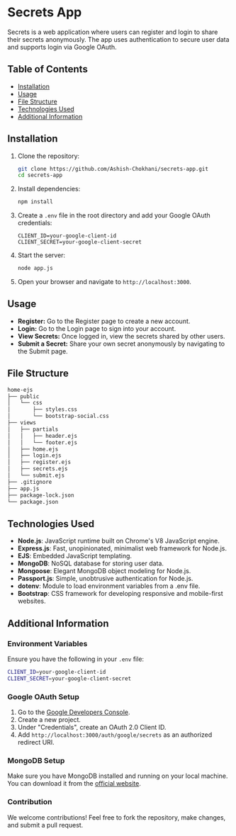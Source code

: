 # Secrets App

Secrets is a web application where users can register and login to share their secrets anonymously. The app uses authentication to secure user data and supports login via Google OAuth.

## Table of Contents

- [Installation](#installation)
- [Usage](#usage)
- [File Structure](#file-structure)
- [Technologies Used](#technologies-used)
- [Additional Information](#additional-information)

## Installation

1. Clone the repository:
    ```bash
    git clone https://github.com/Ashish-Chokhani/secrets-app.git
    cd secrets-app
    ```

2. Install dependencies:
    ```bash
    npm install
    ```

3. Create a `.env` file in the root directory and add your Google OAuth credentials:
    ```plaintext
    CLIENT_ID=your-google-client-id
    CLIENT_SECRET=your-google-client-secret
    ```

4. Start the server:
    ```bash
    node app.js
    ```

5. Open your browser and navigate to `http://localhost:3000`.

## Usage

- **Register:** Go to the Register page to create a new account.
- **Login:** Go to the Login page to sign into your account.
- **View Secrets:** Once logged in, view the secrets shared by other users.
- **Submit a Secret:** Share your own secret anonymously by navigating to the Submit page.

## File Structure

```bash
home-ejs
├── public
│   └── css
│       ├── styles.css
│       └── bootstrap-social.css
├── views
│   ├── partials
│   │   ├── header.ejs
│   │   └── footer.ejs
│   ├── home.ejs
│   ├── login.ejs
│   ├── register.ejs
│   ├── secrets.ejs
│   └── submit.ejs
├── .gitignore
├── app.js
├── package-lock.json
└── package.json
```

## Technologies Used

- **Node.js**: JavaScript runtime built on Chrome's V8 JavaScript engine.
- **Express.js**: Fast, unopinionated, minimalist web framework for Node.js.
- **EJS**: Embedded JavaScript templating.
- **MongoDB**: NoSQL database for storing user data.
- **Mongoose**: Elegant MongoDB object modeling for Node.js.
- **Passport.js**: Simple, unobtrusive authentication for Node.js.
- **dotenv**: Module to load environment variables from a .env file.
- **Bootstrap**: CSS framework for developing responsive and mobile-first websites.

## Additional Information

### Environment Variables

Ensure you have the following in your `.env` file:
```bash
CLIENT_ID=your-google-client-id
CLIENT_SECRET=your-google-client-secret
```


### Google OAuth Setup

1. Go to the [Google Developers Console](https://console.developers.google.com/).
2. Create a new project.
3. Under "Credentials", create an OAuth 2.0 Client ID.
4. Add `http://localhost:3000/auth/google/secrets` as an authorized redirect URI.

### MongoDB Setup

Make sure you have MongoDB installed and running on your local machine. You can download it from the [official website](https://www.mongodb.com/try/download/community).

### Contribution
We welcome contributions! Feel free to fork the repository, make changes, and submit a pull request.

